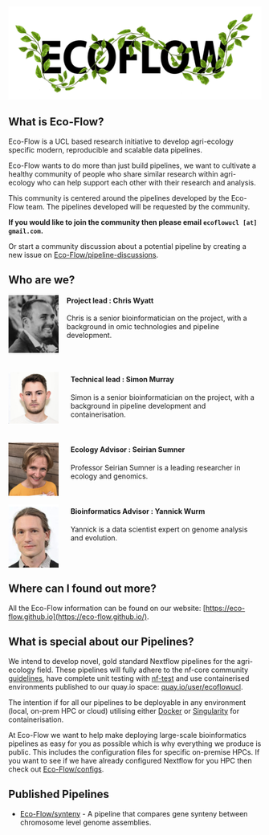 <img src="https://github.com/Eco-Flow/.github/blob/main/images/ECOFLOW.png">

## What is Eco-Flow?

Eco-Flow is a UCL based research initiative to develop agri-ecology specific modern, reproducible and scalable data pipelines.

Eco-Flow wants to do more than just build pipelines, we want to cultivate a healthy community of people who share similar research within agri-ecology who can help support each other with their research and analysis. 

This community is centered around the pipelines developed by the Eco-Flow team. The pipelines developed will be requested by the community.

**If you would like to join the community then please email `ecoflowucl [at] gmail.com`.**

Or start a community discussion about a potential pipeline by creating a new issue on [Eco-Flow/pipeline-discussions](https://github.com/Eco-Flow/pipeline-discussions/issues). 

## Who are we?
<img style="margin-right: 1.0rem" align="left" width="100" src="https://github.com/Eco-Flow/Eco-Flow.github.io/blob/publish/img/chris.png">

#### Project lead           : Chris Wyatt
Chris is a senior bioinformatician on the project, with a background in omic technologies and pipeline development.
<br><br><br><br>

<img style="margin-right: 1.5rem" align="left" width="100" src="https://github.com/Eco-Flow/Eco-Flow.github.io/blob/publish/img/Simon.png">

#### Technical lead                  : Simon Murray
Simon is a senior bioinformatician on the project, with a background in pipeline development and containerisation.
<br><br><br>

<img style="margin-right: 1.5rem" align="left" width="100" src="https://github.com/Eco-Flow/Eco-Flow.github.io/blob/publish/img/seirian.png">

#### Ecology Advisor             : Seirian Sumner
Professor Seirian Sumner is a leading researcher in ecology and genomics.
<br><br><br>

<img style="margin-right: 1.5rem" align="left" width="100" src="https://github.com/Eco-Flow/Eco-Flow.github.io/blob/publish/img/yannick.png">

#### Bioinformatics Advisor : Yannick Wurm
Yannick is a data scientist expert on genome analysis and evolution.
<br><br><br><br>

## Where can I found out more?

All the Eco-Flow information can be found on our website: [https://eco-flow.github.io](https://eco-flow.github.io/).

## What is special about our Pipelines?

We intend to develop novel, gold standard Nextflow pipelines for the agri-ecology field. These pipelines will fully adhere to the nf-core community [guidelines](https://nf-co.re/docs/contributing/guidelines), have complete unit testing with [nf-test](https://www.nf-test.com/) and use containerised environments published to our quay.io space: [quay.io/user/ecoflowucl](https://quay.io/user/ecoflowucl/). 

The intention if for all our pipelines to be deployable in any environment (local, on-prem HPC or cloud) utilising either [Docker](https://www.docker.com/why-docker/) or [Singularity](https://docs.sylabs.io/guides/latest/user-guide/introduction.html#why-use-singularityce) for containerisation. 

At Eco-Flow we want to help make deploying large-scale bioinformatics pipelines as easy for you as possible which is why everything we produce is public. This includes the configuration files for specific on-premise HPCs. If you want to see if we have already configured Nextflow for you HPC then check out [Eco-Flow/configs](https://github.com/Eco-Flow/configs).

## Published Pipelines

* [Eco-Flow/synteny](https://github.com/Eco-Flow/synteny) - A pipeline that compares gene synteny between chromosome level genome assemblies.
